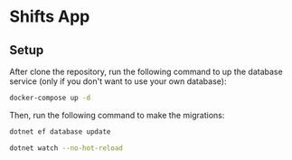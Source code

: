 # Shifts App

## Setup

After clone the repository, run the following command to up the database service (only if you don't want to use your own
database):

```bash
docker-compose up -d
```

Then, run the following command to make the migrations:

```bash
dotnet ef database update
```

```bash
dotnet watch --no-hot-reload
```
